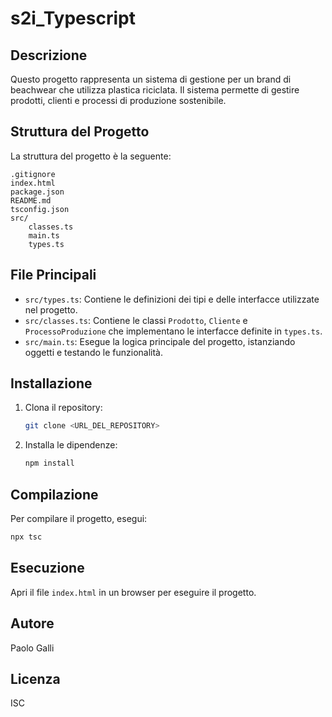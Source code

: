 # s2i_Typescript

## Descrizione

Questo progetto rappresenta un sistema di gestione per un brand di beachwear che utilizza plastica riciclata. Il sistema permette di gestire prodotti, clienti e processi di produzione sostenibile.

## Struttura del Progetto

La struttura del progetto è la seguente:

```
.gitignore
index.html
package.json
README.md
tsconfig.json
src/
    classes.ts
    main.ts
    types.ts
```

## File Principali

- `src/types.ts`: Contiene le definizioni dei tipi e delle interfacce utilizzate nel progetto.
- `src/classes.ts`: Contiene le classi `Prodotto`, `Cliente` e `ProcessoProduzione` che implementano le interfacce definite in `types.ts`.
- `src/main.ts`: Esegue la logica principale del progetto, istanziando oggetti e testando le funzionalità.

## Installazione

1. Clona il repository:
   ```sh
   git clone <URL_DEL_REPOSITORY>
   ```
2. Installa le dipendenze:
   ```sh
   npm install
   ```

## Compilazione

Per compilare il progetto, esegui:

```sh
npx tsc
```

## Esecuzione

Apri il file `index.html` in un browser per eseguire il progetto.

## Autore

Paolo Galli

## Licenza

ISC
